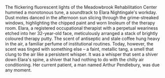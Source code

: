 The flickering fluorescent lights of the Meadowbrook Rehabilitation Center hummed a monotonous tune, a soundtrack to Elara Nightingale's workday.  Dust motes danced in the afternoon sun slicing through the grime-streaked windows, highlighting the chipped paint and worn linoleum of the therapy room.  Elara, a registered occupational therapist with a perpetual weariness etched into her 32-year-old face, meticulously arranged a stack of brightly coloured therapy putty.  The scent of antiseptic and stale coffee hung heavy in the air, a familiar perfume of institutional routines.  Today, however, the scent was tinged with something else – a faint, metallic tang, a smell that clung to the air like a persistent whisper.  It was a whisper that sent a shiver down Elara's spine, a shiver that had nothing to do with the chilly air conditioning.  Her current patient, a man named Arthur Pendlebury, was due any moment.
